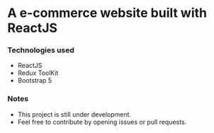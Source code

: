 # A e-commerce website built with ReactJS


### Technologies used

* ReactJS
* Redux ToolKit
* Bootstrap 5

### Notes

* This project is still under development.
* Feel free to contribute by opening issues or pull requests.


